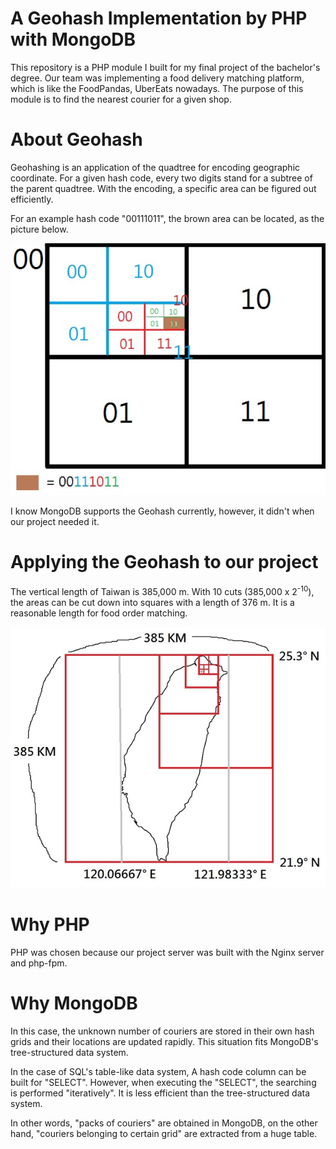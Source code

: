 # A Geohash Implementation by PHP with MongoDB

This repository is a PHP module I built for my final project of the bachelor's degree. Our team was implementing a food delivery matching platform, which is like the FoodPandas, UberEats nowadays. The purpose of this module is to find the nearest courier for a given shop.


# About Geohash
Geohashing is an application of the quadtree for encoding geographic coordinate. For a given hash code, every two digits stand for a subtree of the parent quadtree.
With the encoding, a specific area can be figured out efficiently.

For an example hash code "00111011",
the brown area can be located, as the picture below.

![Game Demo Preview](readme-img/geo-grid.png "Game Demo Preview")

I know MongoDB supports the Geohash currently, however, it didn't when our project needed it.


# Applying the Geohash to our project

The vertical length of Taiwan is 385,000 m. With 10 cuts (385,000 x 2<sup>-10</sup>), the areas can be cut down into squares with a length of 376 m. It is a reasonable length for food order matching.

![Game Demo Preview](readme-img/tw-grid.png "Game Demo Preview")


# Why PHP
PHP was chosen because our project server was built with the Nginx server and php-fpm.


# Why MongoDB
In this case, the unknown number of couriers are stored in their own hash grids and their locations are updated rapidly. This situation fits MongoDB's tree-structured data system.

In the case of SQL's table-like data system, A hash code column can be built for "SELECT". However, when executing the "SELECT", the searching is performed "iteratively". It is less efficient than the tree-structured data system.

In other words, "packs of couriers" are obtained in MongoDB, on the other hand, "couriers belonging to certain grid" are extracted from a huge table.
